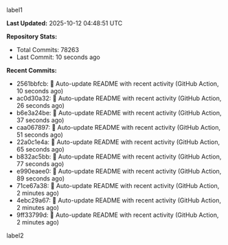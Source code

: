 
label1 
<!-- ACTIVITY_START -->
**Last Updated:** 2025-10-12 04:48:51 UTC

**Repository Stats:**
- Total Commits: 78263
- Last Commit: 10 seconds ago

**Recent Commits:**
- 2561bbfcb: 🤖 Auto-update README with recent activity (GitHub Action, 10 seconds ago)
- ac0d30a32: 🤖 Auto-update README with recent activity (GitHub Action, 26 seconds ago)
- b6e3a24be: 🤖 Auto-update README with recent activity (GitHub Action, 37 seconds ago)
- caa067897: 🤖 Auto-update README with recent activity (GitHub Action, 51 seconds ago)
- 22a0c1e4a: 🤖 Auto-update README with recent activity (GitHub Action, 65 seconds ago)
- b832ac5bb: 🤖 Auto-update README with recent activity (GitHub Action, 77 seconds ago)
- e990eaee0: 🤖 Auto-update README with recent activity (GitHub Action, 89 seconds ago)
- 71ce67a38: 🤖 Auto-update README with recent activity (GitHub Action, 2 minutes ago)
- 4ebc29a67: 🤖 Auto-update README with recent activity (GitHub Action, 2 minutes ago)
- 9ff33799d: 🤖 Auto-update README with recent activity (GitHub Action, 2 minutes ago)
<!-- ACTIVITY_END -->

label2
